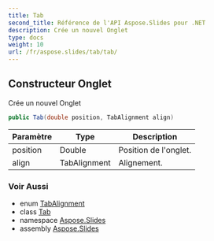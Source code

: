 ```yaml
---
title: Tab
second_title: Référence de l'API Aspose.Slides pour .NET
description: Crée un nouvel Onglet
type: docs
weight: 10
url: /fr/aspose.slides/tab/tab/
---
```


## Constructeur Onglet

Crée un nouvel Onglet

```csharp
public Tab(double position, TabAlignment align)
```

| Paramètre | Type | Description |
| --- | --- | --- |
| position | Double | Position de l'onglet. |
| align | TabAlignment | Alignement. |

### Voir Aussi

* enum [TabAlignment](../../tabalignment)
* class [Tab](../../tab)
* namespace [Aspose.Slides](../../tab)
* assembly [Aspose.Slides](../../../)